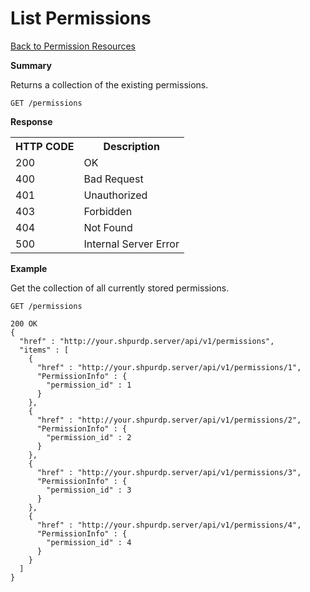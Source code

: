
<!---
Licensed to the Apache Software Foundation (ASF) under one or more
contributor license agreements. See the NOTICE file distributed with
this work for additional information regarding copyright ownership.
The ASF licenses this file to You under the Apache License, Version 2.0
(the "License"); you may not use this file except in compliance with
the License. You may obtain a copy of the License at

http://www.apache.org/licenses/LICENSE-2.0

Unless required by applicable law or agreed to in writing, software
distributed under the License is distributed on an "AS IS" BASIS,
WITHOUT WARRANTIES OR CONDITIONS OF ANY KIND, either express or implied.
See the License for the specific language governing permissions and
limitations under the License.
-->

List Permissions
=====

[Back to Permission Resources](permission-resources.md)

**Summary**

Returns a collection of the existing permissions.

    GET /permissions

**Response**

<table>
  <tr>
    <th>HTTP CODE</th>
    <th>Description</th>
  </tr>
  <tr>
    <td>200</td>
    <td>OK</td>  
  </tr>
  <tr>
    <td>400</td>
    <td>Bad Request</td>  
  </tr>
  <tr>
    <td>401</td>
    <td>Unauthorized</td>  
  </tr>
  <tr>
    <td>403</td>
    <td>Forbidden</td>  
  </tr> 
  <tr>
    <td>404</td>
    <td>Not Found</td>  
  </tr>
  <tr>
    <td>500</td>
    <td>Internal Server Error</td>  
  </tr>
</table>

**Example**

Get the collection of all currently stored permissions.

    GET /permissions

    200 OK
    {
      "href" : "http://your.shpurdp.server/api/v1/permissions",
      "items" : [
        {
          "href" : "http://your.shpurdp.server/api/v1/permissions/1",
          "PermissionInfo" : {
            "permission_id" : 1
          }
        },
        {
          "href" : "http://your.shpurdp.server/api/v1/permissions/2",
          "PermissionInfo" : {
            "permission_id" : 2
          }
        },
        {
          "href" : "http://your.shpurdp.server/api/v1/permissions/3",
          "PermissionInfo" : {
            "permission_id" : 3
          }
        },
        {
          "href" : "http://your.shpurdp.server/api/v1/permissions/4",
          "PermissionInfo" : {
            "permission_id" : 4
          }
        }
      ]
    }